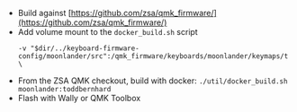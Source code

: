 - Build against [https://github.com/zsa/qmk_firmware/](https://github.com/zsa/qmk_firmware/)
- Add volume mount to the `docker_build.sh` script
  ```
  -v "$dir/../keyboard-firmware-config/moonlander/src":/qmk_firmware/keyboards/moonlander/keymaps/toddbernhard \
  ```
- From the ZSA QMK checkout, build with docker: ```./util/docker_build.sh moonlander:toddbernhard```
- Flash with Wally or QMK Toolbox
